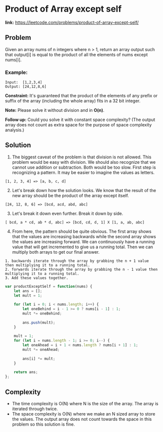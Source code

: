 # Product of Array except self

**link:** https://leetcode.com/problems/product-of-array-except-self/

## Problem

Given an array nums of n integers where n > 1,  return an array output such that output[i] is equal to the product of all the elements of nums except nums[i].

### Example:
```
Input:  [1,2,3,4]
Output: [24,12,8,6]
```

**Constraint:** It's guaranteed that the product of the elements of any prefix or suffix of the array (including the whole array) fits in a 32 bit integer.

**Note:** Please solve it without division and in **O(n)**.

**Follow up:**
Could you solve it with constant space complexity? (The output array does not count as extra space for the purpose of space complexity analysis.)

## Solution

1. The biggest caveat of the problem is that division is not allowed. This problem would be easy with division. We should also recognize that we cannot use addition or subtraction. Both would be too slow. First step is recognizing a pattern. It may be easier to imagine the values as letters.

```
[1, 2, 3, 4] => [a, b, c, d]
```
2. Let's break down how the solution looks. We know that the result of the new array should be the product of the array except itself.
```
[24, 12, 8, 6] => [bcd, acd, abd, abc]
```
3. Let's break it down even further. Break it down by side.
```
[ bcd, a * cd, ab * d, abc] => [bcd, cd, d, 1] X [1, a, ab, abc]
```
4. From here, the pattern should be quite obvious. The first array shows that the values are increasing backwards while the second array shows the values are increasing forward. We can continuously have a running value that will get incremented to give us a running total. Then we can multiply both arrays to get our final answer.

```
1. backwards iterate through the array by grabbing the n + 1 value then multiplying it to a running total.
2. forwards iterate through the array by grabbing the n - 1 value then multiplying it to a running total.
3. Add these values together.
```

```javascript
var productExceptSelf = function(nums) {
    let ans = [];
    let mult = 1;
    
    for (let i = 0; i < nums.length; i++) {
        let oneBehind = i - 1 >= 0 ? nums[i - 1] : 1;
        mult *= oneBehind;
        
        ans.push(mult);
    }
    
    mult = 1;
    for (let i = nums.length - 1; i >= 0; i--) {
        let oneAhead = i + 1 < nums.length ? nums[i + 1] : 1;
        mult *= oneAhead;
        
        ans[i] *= mult;
    }
    
    return ans;
};
```

## Complexity

* The time complexity is O(N) where N is the size of the array. The array is iterated through twice.
* The space complexity is O(N) where we make an N sized array to store the values. The output array does not count towards the space in this problem so this solution is fine.
